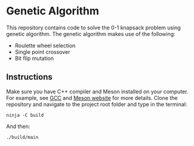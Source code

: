 # Genetic Algorithm

This repository contains code to solve the 0-1 knapsack problem using genetic algorithm. The genetic algorithm makes use of the following:

* Roulette wheel selection
* Single point crossover
* Bit flip mutation

## Instructions

Make sure you have C++ compiler and Meson installed on your computer. For example, see [GCC](https://gcc.gnu.org/releases.html) and [Meson website](https://mesonbuild.com/Quick-guide.html) for more details. Clone the repository and navigate to the project root folder and type in the terminal:

```console
ninja -C build
```

And then:

```console
./build/main
```
